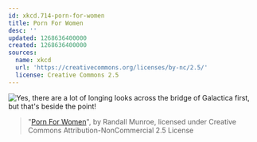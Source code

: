 ```yaml
---
id: xkcd.714-porn-for-women
title: Porn For Women
desc: ''
updated: 1268636400000
created: 1268636400000
sources:
  name: xkcd
  url: 'https://creativecommons.org/licenses/by-nc/2.5/'
  license: Creative Commons 2.5
---
```

![Yes, there are a lot of longing looks across the bridge of Galactica first, but that's beside the point!](https://imgs.xkcd.com/comics/porn_for_women.png)
> "[Porn For Women](https://xkcd.com/714/)", by Randall Munroe, licensed under Creative Commons Attribution-NonCommercial 2.5 License
